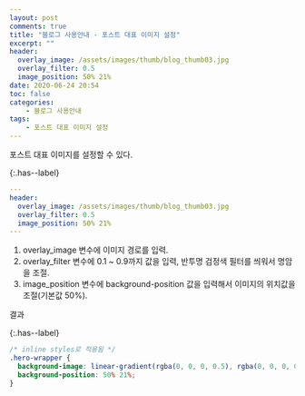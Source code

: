 ```yaml
---
layout: post
comments: true
title: "블로그 사용안내 - 포스트 대표 이미지 설정"
excerpt: ""
header:
  overlay_image: /assets/images/thumb/blog_thumb03.jpg
  overlay_filter: 0.5
  image_position: 50% 21%
date: 2020-06-24 20:54
toc: false
categories:
    - 블로그 사용안내
tags:
    - 포스트 대표 이미지 설정
---
```

포스트 대표 이미지를 설정할 수 있다.

{:.has--label}
```yaml
---
header:
  overlay_image: /assets/images/thumb/blog_thumb03.jpg
  overlay_filter: 0.5
  image_position: 50% 21%
---
```

1. overlay_image 변수에 이미지 경로를 입력.
2. overlay_filter 변수에 0.1 ~ 0.9까지 값을 입력, 반투명 검정색 필터를 씌워서 명암을 조절.
3. image_position 변수에 background-position 값을 입력해서 이미지의 위치값을 조절(기본값 50%).

결과

{:.has--label}
```css
/* inline styles로 적용됨 */
.hero-wrapper {
  background-image: linear-gradient(rgba(0, 0, 0, 0.5), rgba(0, 0, 0, 0.5)), url(/assets/images/thumb/blog_thumb03.jpg);
  background-position: 50% 21%;
}
```